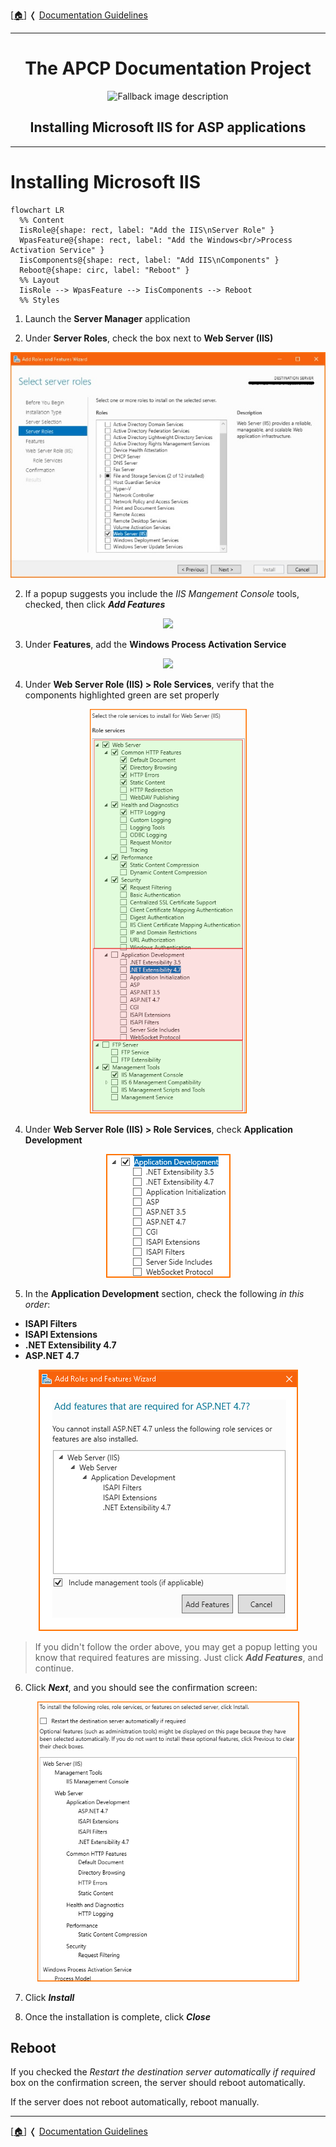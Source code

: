 ﻿<!-- u250821 -->

[[🏠︎](../../README.md)] ❬ [Documentation Guidelines](../README.md)

***

<div align="center">

# The APCP Documentation Project

  <picture>
    <source media="(prefers-color-scheme: dark)" srcset="../../../.github/img/logo/apcp-logo-dark-256x256.png">
    <source media="(prefers-color-scheme: light)" srcset="../../../.github/img/logo/apcp-logo-light-256x256.png">
    <img alt="Fallback image description" src="../../../.github/logo/apcp-logo-light-256x256.png">
  </picture>

## Installing Microsoft IIS for ASP applications

</div>

***

# Installing Microsoft IIS

```mermaid
flowchart LR
  %% Content
  IisRole@{shape: rect, label: "Add the IIS\nServer Role" }
  WpasFeature@{shape: rect, label: "Add the Windows<br/>Process Activation Service" }
  IisComponents@{shape: rect, label: "Add IIS\nComponents" }
  Reboot@{shape: circ, label: "Reboot" }
  %% Layout
  IisRole --> WpasFeature --> IisComponents --> Reboot
  %% Styles
```

1. Launch the **Server Manager** application

2. Under **Server Roles**, check the box next to **Web Server (IIS)**

<div align="center">

  ![](setup-iis-01.jpg)

</div>

2. If a popup suggests you include the *IIS Mangement Console* tools, checked, then click ***Add Features***

<div align="center">

  ![](setup-iis-02.jpg)

</div>

3. Under **Features**, add the **Windows Process Activation Service**

<div align="center">

  ![](setup-iis-03.png)

</div>

4. Under **Web Server Role (IIS) > Role Services**, verify that the components highlighted green are set properly

<div align="center">

  ![](setup-iis-05.png)

</div>

4. Under **Web Server Role (IIS) > Role Services**, check **Application Development**

<div align="center">

  ![](setup-iis-06.png)

</div>

5. In the **Application Development** section, check the following *in this order*:

* **ISAPI Filters**
* **ISAPI Extensions**
* **.NET Extensibility 4.7**
* **ASP.NET 4.7**

<div align="center">

  ![](setup-iis-08.png)

</div>

> If you didn't follow the order above, you may get a popup letting you know that required features are missing. Just click ***Add Features***, and continue.

6. Click ***Next***, and you should see the confirmation screen:

<div align="center">

  ![](setup-iis-09.png)

</div>

7. Click ***Install***

8. Once the installation is complete, click ***Close***

## Reboot

If you checked the *Restart the destination server automatically if required* box on the confirmation screen, the server should reboot automatically.

If the server does not reboot automatically, reboot manually.

***

[[🏠︎](../../README.md)] ❬ [Documentation Guidelines](../README.md)
